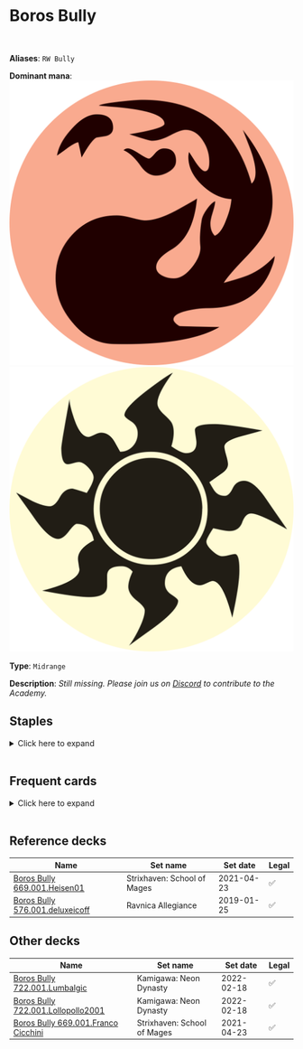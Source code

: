 <!-- This page is automatically generated by Myr: do not update it manually. Changes directly applied here will be lost. -->
# Boros Bully
<br/>

**Aliases**: `RW Bully`


**Dominant mana**: <img src="../resources/images/mana/R.png" class="dominant-mana-icon"/> <img src="../resources/images/mana/W.png" class="dominant-mana-icon"/>

**Type**: `Midrange`

**Description**: _Still missing. Please join us on [Discord](https://discord.gg/fYQbpjjkQ3) to contribute to the Academy._


## **Staples**

<details>
  <summary>Click here to expand</summary>
<a href="https://scryfall.com/card/mh1/4/battle-screech"><img src="https://c1.scryfall.com/file/scryfall-cards/normal/front/e/a/eacf7dd0-5855-4e7b-b75c-8119cc3d1460.jpg" class="archetype-card rounded-image"/></a>
<a href="https://scryfall.com/card/c21/168/faithless-looting"><img src="https://c1.scryfall.com/file/scryfall-cards/normal/front/1/d/1d6e5cc9-bd48-41b6-ac20-5a3e38aecdc5.jpg" class="archetype-card rounded-image"/></a>
<a href="https://scryfall.com/card/c19/69/prismatic-strands"><img src="https://c1.scryfall.com/file/scryfall-cards/normal/front/e/f/efd85985-abc1-430a-9210-63109c90a82d.jpg" class="archetype-card rounded-image"/></a>
<a href="https://scryfall.com/card/uma/28/rally-the-peasants"><img src="https://c1.scryfall.com/file/scryfall-cards/normal/front/3/b/3b300df0-c867-41e6-a1fd-fe547ed3dc51.jpg" class="archetype-card rounded-image"/></a>
<a href="https://scryfall.com/card/ima/29/seeker-of-the-way"><img src="https://c1.scryfall.com/file/scryfall-cards/normal/front/5/2/52d7aafb-969f-4a39-9af3-125f7f5c99f3.jpg" class="archetype-card rounded-image"/></a>
<a href="https://scryfall.com/card/a25/34/squadron-hawk"><img src="https://c1.scryfall.com/file/scryfall-cards/normal/front/9/e/9e81806d-5d87-4032-ad94-c2cdeabecdbf.jpg" class="archetype-card rounded-image"/></a>
<a href="https://scryfall.com/card/2xm/35/thraben-inspector"><img src="https://c1.scryfall.com/file/scryfall-cards/normal/front/2/b/2be39749-ad6f-4160-99eb-c677eee7f1b2.jpg" class="archetype-card rounded-image"/></a>
</details><br/>



## **Frequent cards**

<details>
  <summary>Click here to expand</summary>
<a href="https://scryfall.com/card/cmr/410/abrade"><img src="https://c1.scryfall.com/file/scryfall-cards/normal/front/d/2/d27d5b87-6dfc-4b99-822b-f6f8489ad275.jpg" class="archetype-card rounded-image"/></a>
<a href="https://scryfall.com/card/rtr/93/electrickery"><img src="https://c1.scryfall.com/file/scryfall-cards/normal/front/5/e/5ed81ee8-d5e4-4127-876e-9bff81f9c726.jpg" class="archetype-card rounded-image"/></a>
<a href="https://scryfall.com/card/dis/10/guardian-of-the-guildpact"><img src="https://c1.scryfall.com/file/scryfall-cards/normal/front/c/8/c8dd004b-01e4-4fe1-a164-9f2ea8d7d88e.jpg" class="archetype-card rounded-image"/></a>
<a href="https://scryfall.com/card/cmd/17/journey-to-nowhere"><img src="https://c1.scryfall.com/file/scryfall-cards/normal/front/4/6/4686b51c-e02b-48c1-bafe-e8d08a5407b9.jpg" class="archetype-card rounded-image"/></a>
<a href="https://scryfall.com/card/jmp/342/lightning-bolt"><img src="https://c1.scryfall.com/file/scryfall-cards/normal/front/c/e/ce711943-c1a1-43a0-8b89-8d169cfb8e06.jpg" class="archetype-card rounded-image"/></a>
<a href="https://scryfall.com/card/mm2/29/oblivion-ring"><img src="https://c1.scryfall.com/file/scryfall-cards/normal/front/b/f/bff31eba-8ab3-403e-8d82-37a18b279bec.jpg" class="archetype-card rounded-image"/></a>
<a href="https://scryfall.com/card/cmr/36/palace-sentinels"><img src="https://c1.scryfall.com/file/scryfall-cards/normal/front/4/f/4fd0e9a0-f974-412a-aba1-c4fb68351149.jpg" class="archetype-card rounded-image"/></a>
<a href="https://scryfall.com/card/vis/14/parapet"><img src="https://c1.scryfall.com/file/scryfall-cards/normal/front/a/7/a7bbcaa9-edbf-48ad-bcd2-65e8fb9bb938.jpg" class="archetype-card rounded-image"/></a>
<a href="https://scryfall.com/card/mh1/139/pillage"><img src="https://c1.scryfall.com/file/scryfall-cards/normal/front/b/d/bdd06d55-a40f-4b0e-905b-3cd0ce12eb82.jpg" class="archetype-card rounded-image"/></a>
<a href="https://scryfall.com/card/akh/27/sacred-cat"><img src="https://c1.scryfall.com/file/scryfall-cards/normal/front/0/8/08891c78-13c1-4d84-aa9c-78346b3b7d18.jpg" class="archetype-card rounded-image"/></a>
<a href="https://scryfall.com/card/jvc/50/seal-of-fire"><img src="https://c1.scryfall.com/file/scryfall-cards/normal/front/2/1/210f4f5a-4a36-4f2f-8821-d04f3f52c8db.jpg" class="archetype-card rounded-image"/></a>
<a href="https://scryfall.com/card/stx/243/thrilling-discovery"><img src="https://c1.scryfall.com/file/scryfall-cards/normal/front/b/a/bac1f45e-1884-490e-a94f-f7d312f0e229.jpg" class="archetype-card rounded-image"/></a>
<a href="https://scryfall.com/card/znr/172/tormenting-voice"><img src="https://c1.scryfall.com/file/scryfall-cards/normal/front/6/d/6da46103-a14c-4aa2-92fc-fd758335caf4.jpg" class="archetype-card rounded-image"/></a>
</details><br/>



## **Reference decks**

| Name | Set name | Set date | Legal |
| -----| -------- | -------- | ----- |
| [Boros Bully 669.001.Heisen01](https://www.mtggoldfish.com/deck/4618626) | Strixhaven: School of Mages | 2021-04-23 | ✅ |
| [Boros Bully 576.001.deluxeicoff](https://www.mtggoldfish.com/deck/4351052) | Ravnica Allegiance | 2019-01-25 | ✅ |




## **Other decks**

| Name | Set name | Set date | Legal |
| -----| -------- | -------- | ----- |
| [Boros Bully 722.001.Lumbalgic](https://www.mtggoldfish.com/deck/4667096) | Kamigawa: Neon Dynasty | 2022-02-18 | ✅ |
| [Boros Bully 722.001.Lollopollo2001](https://www.mtggoldfish.com/deck/4620538) | Kamigawa: Neon Dynasty | 2022-02-18 | ✅ |
| [Boros Bully 669.001.Franco Cicchini](https://www.mtggoldfish.com/deck/4351118) | Strixhaven: School of Mages | 2021-04-23 | ✅ |





